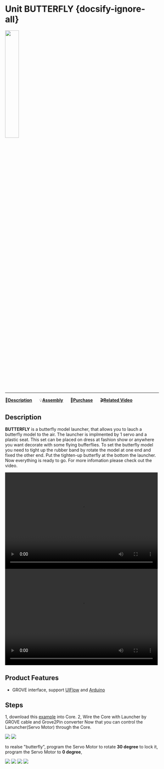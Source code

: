 # Unit BUTTERFLY {docsify-ignore-all}

<img src="assets/img/product_pics/unit/unit_butterfly_01.png" width="30%" height="30%">

***

:memo:**[Description](#Description)**&nbsp;&nbsp;&nbsp;&nbsp;&nbsp;&nbsp;:bulb:**[Assembly](#Assembly)**&nbsp;&nbsp;&nbsp;&nbsp;&nbsp;&nbsp;🛒**[Purchase](https://www.aliexpress.com/store/product/M5Stack-Official-Rubber-Band-Powered-Butterfly-Launcher-with-SERVO-control-and-GROVE-Cable-Adapter-Children-s/3226069_32956965036.html?spm=2114.12010615.8148356.2.486b2682Z5xogF)**&nbsp;&nbsp;&nbsp;&nbsp;&nbsp;&nbsp;:clapper:**[Related Video](#Related-Video)**

## Description

**BUTTERFLY** is a butterfly model launcher, that allows you to lauch a butterfly model to the air. The launcher is implmented by 1 servo and a plastic seat. This set can be placed on dress at fashion show or anywhere you want decorate with some flying bufferflies.
To set the butterfly model you need to tight up the rubber band by rotate the model at one end and fixed the other end. Put the tighten-up butterfly at the bottom the launcher. Now everything is ready to go.
For more infomation please check out the video.

<video width="500" height="315" controls>
    <source src="https://m5stack.oss-cn-shenzhen.aliyuncs.com/video/Blog/Twitch201903/butterfly_03.mp4" type="video/mp4">
</video>

<video width="500" height="315" controls>
    <source src="https://m5stack.oss-cn-shenzhen.aliyuncs.com/video/Blog/Twitch201903/butterfly_05.mp4" type="video/mp4">
</video>

## Product Features

- GROVE interface, support [UIFlow](http://flow.m5stack.com) and [Arduino](http://www.arduino.cc)

## Steps

1, download this [example](https://github.com/m5stack/M5-ProductExampleCodes/tree/master/Unit/BUTTERFLY/UIFlow) into Core.
2, Wire the Core with Launcher by GROVE cable and Grove2Pin converter
Now that you can control the Lanuncher(Servo Motor) through the Core.

<img src="assets/img/product_pics/unit/unit_butterfly_02.png">

<img src="assets/img/product_pics/unit/unit_butterfly_04.png">

to realse "butterfly", program the Servo Motor to rotate **30 degree**
to lock it, program the Servo Motor to **0 degree**,

<img src="assets/img/product_pics/unit/unit_butterfly_06.png">

<img src="assets/img/product_pics/unit/unit_butterfly_03.png">

<img src="assets/img/product_pics/unit/unit_butterfly_05.png">

<img src="assets/img/product_pics/unit/BUTTERFLY/example_unit_butterfly_04.png">
